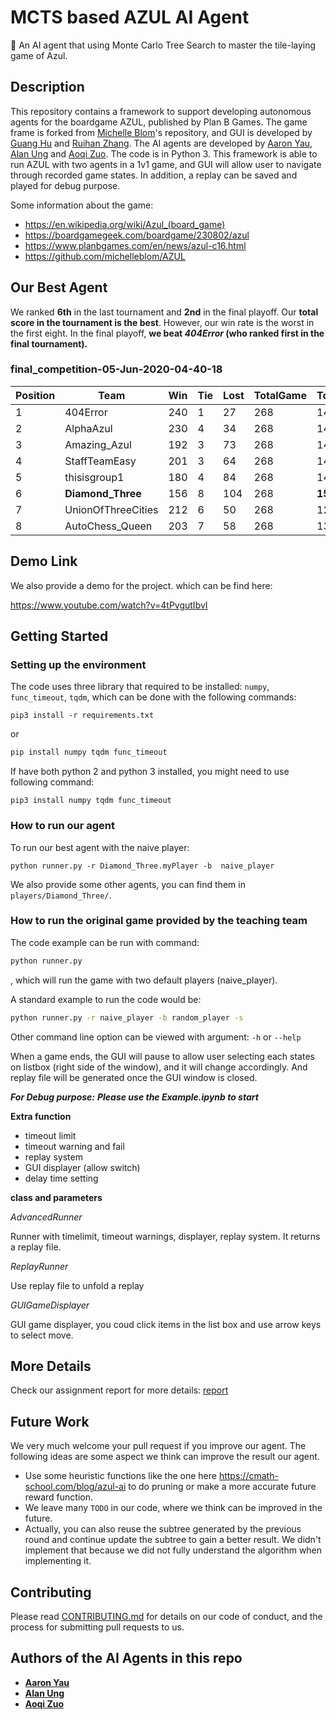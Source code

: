 # MCTS based AZUL AI Agent
🎲 An AI agent that using Monte Carlo Tree Search to master the tile-laying game of Azul.

## Description
This repository contains a framework to support developing autonomous agents for the boardgame AZUL, published by Plan B Games. The game frame is forked from [Michelle Blom](https://github.com/michelleblom)'s repository, and GUI is developed by [Guang Hu](https://github.com/guanghuhappysf128) and  [Ruihan Zhang](https://github.com/zhangrh93). The AI agents are developed by [Aaron Yau](https://github.com/mgsweet), [Alan Ung](https://github.com/alanung) and [Aoqi Zuo](https://github.com/aoqiz). The code is in Python 3. This framework is able to run AZUL with two agents in a 1v1 game, and GUI will allow user to navigate through recorded game states. In addition, a replay can be saved and played for debug purpose.

Some information about the game:
- https://en.wikipedia.org/wiki/Azul_(board_game)
- https://boardgamegeek.com/boardgame/230802/azul
- https://www.planbgames.com/en/news/azul-c16.html
- https://github.com/michelleblom/AZUL


## Our Best Agent

We ranked **6th** in the last tournament and **2nd** in the final playoff. Our **total score in the tournament is the best**. However, our win rate is the worst in the first eight. In the final playoff, **we beat *404Error* (who ranked first in the final tournament).** 

### final_competition-05-Jun-2020-04-40-18

| Position | Team               | Win | Tie | Lost | TotalGame | TotalScore | FAILED | FinalScore |
|----------|--------------------|-----|-----|------|-----------|------------|--------|------------|
| 1        | 404Error           | 240 | 1   | 27   | 268       | 14755      | 0      | 26775      |
| 2        | AlphaAzul          | 230 | 4   | 34   | 268       | 14011      | 0      | 25591      |
| 3        | Amazing_Azul       | 192 | 3   | 73   | 268       | 14703      | 0      | 24363      |
| 4        | StaffTeamEasy      | 201 | 3   | 64   | 268       | 14163      | 0      | 24273      |
| 5        | thisisgroup1       | 180 | 4   | 84   | 268       | 14692      | 0      | 23772      |
| 6        | **Diamond_Three**  | 156 | 8   | 104  | 268       | **15466**  | 0      | 23426      |
| 7        | UnionOfThreeCities | 212 | 6   | 50   | 268       | 12662      | 0      | 23382      |
| 8        | AutoChess_Queen    | 203 | 7   | 58   | 268       | 13055      | 0      | 23345      |

## Demo Link
We also provide a demo for the project. which can be find here:

https://www.youtube.com/watch?v=4tPvgutIbvI

## Getting Started

### Setting up the environment

The code uses three library that required to be installed: ```numpy```, ```func_timeout```, ```tqdm```, which can be done with the following commands:

```shell
pip3 install -r requirements.txt 
```

or

```bash
pip install numpy tqdm func_timeout
```
If have both python 2 and python 3 installed, you might need to use following command:
```shell
pip3 install numpy tqdm func_timeout
```

### How to run our agent

To run our best agent with the naive player:

```
python runner.py -r Diamond_Three.myPlayer -b  naive_player
```
We also provide some other agents, you can find them in `players/Diamond_Three/`.

### How to run the original game provided by the teaching team

The code example can be run with command:
```bash
python runner.py
```
, which will run the game with two default players (naive_player). 

A standard example to run the code would be:
```bash
python runner.py -r naive_player -b random_player -s 
```

Other command line option can be viewed with argument: ```-h``` or ```--help```

When a game ends, the GUI will pause to allow user selecting each states on listbox (right side of the window), and it will change accordingly. And replay file will be generated once the GUI window is closed.

***For Debug purpose:***
***Please use the Example.ipynb to start***

**Extra function**
- timeout limit
- timeout warning and fail
- replay system
- GUI displayer (allow switch)
- delay time setting

**class and parameters**

*AdvancedRunner*

Runner with timelimit, timeout warnings, displayer, replay system. It returns a replay file.

*ReplayRunner*

Use replay file to unfold a replay

*GUIGameDisplayer*

GUI game displayer, you coud click items in the list box and use arrow keys to select move.

## More Details

Check our assignment report for more details: [report](doc/report.pdf)


## Future Work
We very much welcome your pull request if you improve our agent. The following ideas are some aspect we think can improve the result our agent.

- Use some heuristic functions like the one here https://cmath-school.com/blog/azul-ai to do pruning or make a more accurate future reward function.
- We leave many `TODO` in our code, where we think can be improved in the future.
- Actually, you can also reuse the subtree generated by the previous round and continue update the subtree to gain a better result. We didn't implement that because we did not fully understand the algorithm when implementing it.

## Contributing

Please read [CONTRIBUTING.md](https://gist.github.com/PurpleBooth/b24679402957c63ec426) for details on our code of conduct, and the process for submitting pull requests to us.


## Authors of the AI Agents in this repo

* [**Aaron Yau**](https://github.com/mgsweet)  
* [**Alan Ung**](https://github.com/alanung)
* [**Aoqi Zuo**](https://github.com/aoqiz) 
